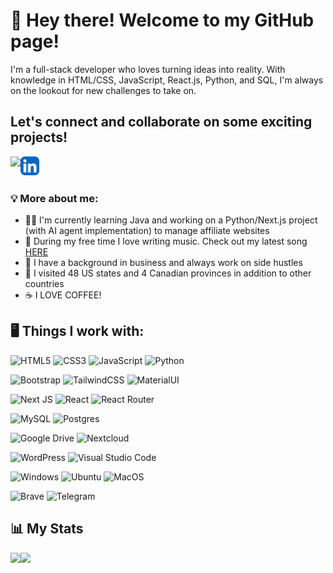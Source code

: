 # 👋 Hey there! Welcome to my GitHub page!

I'm a full-stack developer who loves turning ideas into reality. With knowledge in HTML/CSS, JavaScript, React.js, Python, and SQL, I'm always on the lookout for new challenges to take on.

## Let's connect and collaborate on some exciting projects!

<a href="https://pyslarash.com/" target="_blank"><img align="left" src="https://pyslarash.com/wp-content/uploads/2023/10/github.png" height="30px" /></a>
<a href="https://www.linkedin.com/in/pyslarash/" target="_blank"><img align="left" src="https://github.com/tandpfun/skill-icons/blob/main/icons/LinkedIn.svg" height="30px" /></a>
<br/><br/>

### 💡 More about me:

- 👨‍💻 I'm currently learning Java and working on a Python/Next.js project (with AI agent implementation) to manage affiliate websites
- 🎸 During my free time I love writing music. Check out my latest song <a href="https://soundcloud.com/sashabonnmusic/omega">HERE</a>
- 💼 I have a background in business and always work on side hustles
- 🧭 I visited 48 US states and 4 Canadian provinces in addition to other countries
- ☕️ I LOVE COFFEE!

## 🖥️ Things I work with:

![HTML5](https://img.shields.io/badge/html5-%23E34F26.svg?style=for-the-badge&logo=html5&logoColor=white)
![CSS3](https://img.shields.io/badge/css3-%231572B6.svg?style=for-the-badge&logo=css3&logoColor=white)
![JavaScript](https://img.shields.io/badge/javascript-%23323330.svg?style=for-the-badge&logo=javascript&logoColor=%23F7DF1E)
![Python](https://img.shields.io/badge/python-3670A0?style=for-the-badge&logo=python&logoColor=ffdd54)

![Bootstrap](https://img.shields.io/badge/bootstrap-%23563D7C.svg?style=for-the-badge&logo=bootstrap&logoColor=white)
![TailwindCSS](https://img.shields.io/badge/Tailwind_CSS-38B2AC?style=for-the-badge&logo=tailwind-css&logoColor=white)
![MaterialUI](https://img.shields.io/badge/Material--UI-0081CB?style=for-the-badge&logo=material-ui&logoColor=white)

![Next JS](https://img.shields.io/badge/Next-black?style=for-the-badge&logo=next.js&logoColor=white)
![React](https://img.shields.io/badge/react-%2320232a.svg?style=for-the-badge&logo=react&logoColor=%2361DAFB)
![React Router](https://img.shields.io/badge/React_Router-CA4245?style=for-the-badge&logo=react-router&logoColor=white)

![MySQL](https://img.shields.io/badge/mysql-4479A1.svg?style=for-the-badge&logo=mysql&logoColor=white)
![Postgres](https://img.shields.io/badge/postgres-%23316192.svg?style=for-the-badge&logo=postgresql&logoColor=white)

![Google Drive](https://img.shields.io/badge/Google%20Drive-4285F4?style=for-the-badge&logo=googledrive&logoColor=white)
![Nextcloud](https://img.shields.io/badge/Nextcloud-0082C9?style=for-the-badge&logo=Nextcloud&logoColor=white)

![WordPress](https://img.shields.io/badge/WordPress-%23117AC9.svg?style=for-the-badge&logo=WordPress&logoColor=white)
![Visual Studio Code](https://img.shields.io/badge/Visual%20Studio%20Code-0078d7.svg?style=for-the-badge&logo=visual-studio-code&logoColor=white)

![Windows](https://img.shields.io/badge/Windows-0078D6?style=for-the-badge&logo=windows&logoColor=white)
![Ubuntu](https://img.shields.io/badge/Ubuntu-E95420?style=for-the-badge&logo=ubuntu&logoColor=white)
![MacOS](https://img.shields.io/badge/mac%20os-000000?style=for-the-badge&logo=apple&logoColor=white)

![Brave](https://img.shields.io/badge/Brave-FB542B?style=for-the-badge&logo=Brave&logoColor=white)
![Telegram](https://img.shields.io/badge/Telegram-2CA5E0?style=for-the-badge&logo=telegram&logoColor=white)
       
## 📊 My Stats       

<a href='https://github.com/pyslarash/'>
    
<img align="left" src="https://github-readme-stats.vercel.app/api?username=pyslarash" />
<img align="left" src="https://github-readme-stats.vercel.app/api/top-langs/?username=pyslarash&layout=compact" />
    
</a>
